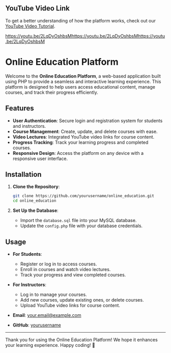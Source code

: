 
## YouTube Video Link

To get a better understanding of how the platform works, 
check out our [YouTube Video Tutorial](https://youtu.be/2LqDyOshbsM).

https://youtu.be/2LqDyOshbsMhttps://youtu.be/2LqDyOshbsMhttps://youtu.be/2LqDyOshbsM
# Online Education Platform

Welcome to the **Online Education Platform**, a web-based application built using PHP to provide a seamless and interactive learning experience.
This platform is designed to help users access educational content, manage courses, and track their progress efficiently.

## Features

- **User Authentication**: Secure login and registration system for students and instructors.
- **Course Management**: Create, update, and delete courses with ease.
- **Video Lectures**: Integrated YouTube video links for course content.
- **Progress Tracking**: Track your learning progress and completed courses.
- **Responsive Design**: Access the platform on any device with a responsive user interface.

## Installation

1. **Clone the Repository**:
   ```bash
   git clone https://github.com/yourusername/online_education.git
   cd online_education
   ```

2. **Set Up the Database**:
   - Import the `database.sql` file into your MySQL database.
   - Update the `config.php` file with your database credentials.

## Usage

- **For Students**:
  - Register or log in to access courses.
  - Enroll in courses and watch video lectures.
  - Track your progress and view completed courses.

- **For Instructors**:
  - Log in to manage your courses.
  - Add new courses, update existing ones, or delete courses.
  - Upload YouTube video links for course content.


- **Email**: your.email@example.com
- **GitHub**: [yourusername](https://github.com/yourusername)

---

Thank you for using the Online Education Platform! We hope it enhances your learning experience. Happy coding! 🚀

